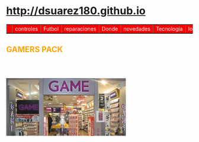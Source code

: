 # http://dsuarez180.github.io
<html>
<link rel="shortcut icon" https://www.mindmeister.com/images/download/11588951


<head>
<title> Tienda de juegos </title>
</head>
 <Table border=1 width=100% bgcolor=red>
<Tr>
<Td><font color="white"><a href="http://www.juegos.com/juegos/deportes"Deportes</font><Td><font color="white">controles</font><Td><font color="white">Futbol</font><Td><font color="white">reparaciones</font><Td><font color="white">Donde</font><Td><font color="white">novedades</font><Td><font color="white">Tecnologia</font><Td><font color="white">locales</font>

</table>

<table>
<!--h1 se utiliza para titulares-->
<h2><font color="orange">GAMERS PACK</font></h2>




<table>
<br>
<br>
<img src="Captura.JPG" border="0"  width"200" height"15">

